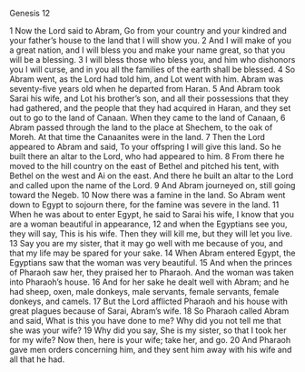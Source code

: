 Genesis 12

1	Now the Lord said to Abram, Go from your country and your kindred and your father’s house to the land that I will show you.
2	And I will make of you a great nation, and I will bless you and make your name great, so that you will be a blessing.
3	I will bless those who bless you, and him who dishonors you I will curse, and in you all the families of the earth shall be blessed.
4	So Abram went, as the Lord had told him, and Lot went with him. Abram was seventy-five years old when he departed from Haran.
5	And Abram took Sarai his wife, and Lot his brother’s son, and all their possessions that they had gathered, and the people that they had acquired in Haran, and they set out to go to the land of Canaan. When they came to the land of Canaan,
6	Abram passed through the land to the place at Shechem, to the oak of Moreh. At that time the Canaanites were in the land.
7	Then the Lord appeared to Abram and said, To your offspring I will give this land. So he built there an altar to the Lord, who had appeared to him.
8	From there he moved to the hill country on the east of Bethel and pitched his tent, with Bethel on the west and Ai on the east. And there he built an altar to the Lord and called upon the name of the Lord.
9	And Abram journeyed on, still going toward the Negeb.
10	Now there was a famine in the land. So Abram went down to Egypt to sojourn there, for the famine was severe in the land.
11	When he was about to enter Egypt, he said to Sarai his wife, I know that you are a woman beautiful in appearance,
12	and when the Egyptians see you, they will say, This is his wife. Then they will kill me, but they will let you live.
13	Say you are my sister, that it may go well with me because of you, and that my life may be spared for your sake.
14	When Abram entered Egypt, the Egyptians saw that the woman was very beautiful.
15	And when the princes of Pharaoh saw her, they praised her to Pharaoh. And the woman was taken into Pharaoh’s house.
16	And for her sake he dealt well with Abram; and he had sheep, oxen, male donkeys, male servants, female servants, female donkeys, and camels.
17	But the Lord afflicted Pharaoh and his house with great plagues because of Sarai, Abram’s wife.
18	So Pharaoh called Abram and said, What is this you have done to me? Why did you not tell me that she was your wife?
19	Why did you say, She is my sister, so that I took her for my wife? Now then, here is your wife; take her, and go.
20	And Pharaoh gave men orders concerning him, and they sent him away with his wife and all that he had.


